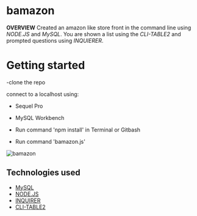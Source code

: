 # bamazon

**OVERVIEW**
Created an amazon like store front in the command line using _NODE.JS_ and _MySQL_. You are shown a list using the _CLI-TABLE2_ and prompted questions using _INQUIERER_.

# Getting started

-clone the repo

connect to a localhost using:

- Sequel Pro
- MySQL Workbench

- Run command 'npm install' in Terminal or Gitbash
- Run command 'bamazon.js'

![bamazon](https://user-images.githubusercontent.com/52987850/71201309-5ca86a00-225f-11ea-8c70-8812eff1199a.gif)

## Technologies used

- [MySQL](https://www.mysql.com/)
- [NODE.JS](https://nodejs.org/en/)
- [INQUIRER](https://www.npmjs.com/package/inquirer)
- [CLI-TABLE2](https://www.npmjs.com/package/cli-table2)
